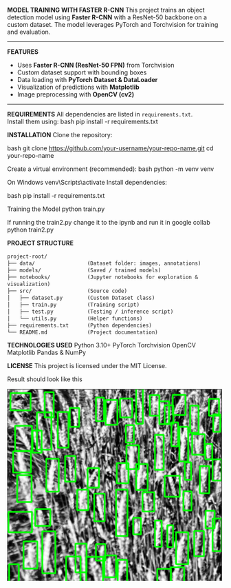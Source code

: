 **MODEL TRAINING WITH FASTER R-CNN**
This project trains an object detection model using **Faster R-CNN** with a ResNet-50 backbone on a custom dataset. The model leverages PyTorch and Torchvision for training and evaluation.

---

**FEATURES**
- Uses **Faster R-CNN (ResNet-50 FPN)** from Torchvision
- Custom dataset support with bounding boxes
- Data loading with **PyTorch Dataset & DataLoader**
- Visualization of predictions with **Matplotlib**
- Image preprocessing with **OpenCV (cv2)**

---

**REQUIREMENTS**
All dependencies are listed in `requirements.txt`.  
Install them using:
bash
pip install -r requirements.txt

**INSTALLATION**
Clone the repository:

bash
git clone https://github.com/your-username/your-repo-name.git
cd your-repo-name

Create a virtual environment (recommended):
bash
python -m venv venv

On Windows
venv\Scripts\activate
Install dependencies:

bash
pip install -r requirements.txt

Training the Model
python train.py

If running the train2.py change it to the ipynb and run it in google collab
python train2.py

**PROJECT STRUCTURE**
```text
project-root/
├── data/                 (Dataset folder: images, annotations)
├── models/               (Saved / trained models)
├── notebooks/            (Jupyter notebooks for exploration & visualization)
├── src/                  (Source code)
│   ├── dataset.py        (Custom Dataset class)
│   ├── train.py          (Training script)
│   ├── test.py           (Testing / inference script)
│   └── utils.py          (Helper functions)
├── requirements.txt      (Python dependencies)
└── README.md             (Project documentation)
```

**TECHNOLOGIES USED**
Python 3.10+
PyTorch
Torchvision
OpenCV
Matplotlib
Pandas & NumPy

**LICENSE**
This project is licensed under the MIT License.

Result should look like this 


![Sample Wheat Image](images/readme.png)


